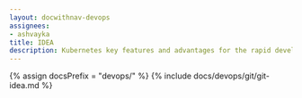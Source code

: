 ```yaml
---
layout: docwithnav-devops
assignees:
- ashvayka
title: IDEA
description: Kubernetes key features and advantages for the rapid development of IoT projects and applications.
---
```


{% assign docsPrefix = "devops/" %}
{% include docs/devops/git/git-idea.md %}


